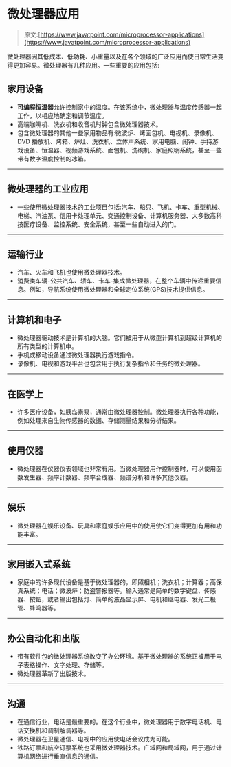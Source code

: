 # 微处理器应用

> 原文:[https://www.javatpoint.com/microprocessor-applications](https://www.javatpoint.com/microprocessor-applications)

微处理器因其低成本、低功耗、小重量以及在各个领域的广泛应用而使日常生活变得更加容易。微处理器有几种应用。一些重要的应用包括:

## 家用设备

*   **可编程恒温器**允许控制家中的温度。在该系统中，微处理器与温度传感器一起工作，以相应地确定和调节温度。
*   高端咖啡机、洗衣机和收音机时钟包含微处理器技术。
*   包含微处理器的其他一些家用物品有:微波炉、烤面包机、电视机、录像机、DVD 播放机、烤箱、炉灶、洗衣机、立体声系统、家用电脑、闹钟、手持游戏设备、恒温器、视频游戏系统、面包机、洗碗机、家庭照明系统，甚至一些带有数字温度控制的冰箱。

* * *

## 微处理器的工业应用

*   一些使用微处理器技术的工业项目包括:汽车、船只、飞机、卡车、重型机械、电梯、汽油泵、信用卡处理单元、交通控制设备、计算机服务器、大多数高科技医疗设备、监控系统、安全系统，甚至一些自动进入的门。

* * *

## 运输行业

*   汽车、火车和飞机也使用微处理器技术。
*   消费类车辆-公共汽车、轿车、卡车-集成微处理器，在整个车辆中传递重要信息。例如，导航系统使用微处理器和全球定位系统(GPS)技术提供信息。

* * *

## 计算机和电子

*   微处理器驱动技术是计算机的大脑。它们被用于从微型计算机到超级计算机的所有类型的计算机中。
*   手机或移动设备通过微处理器执行游戏指令。
*   录像机、电视和游戏平台也包含用于执行复杂指令和任务的微处理器。

* * *

## 在医学上

*   许多医疗设备，如胰岛素泵，通常由微处理器控制。微处理器执行各种功能，例如处理来自生物传感器的数据、存储测量结果和分析结果。

* * *

## 使用仪器

*   微处理器在仪器仪表领域也非常有用。当微处理器用作控制器时，可以使用函数发生器、频率计数器、频率合成器、频谱分析和许多其他仪器。

* * *

## 娱乐

*   微处理器在娱乐设备、玩具和家庭娱乐应用中的使用使它们变得更加有用和功能丰富。

* * *

## 家用嵌入式系统

*   家庭中的许多现代设备是基于微处理器的，即照相机；洗衣机；计算器；高保真系统；电话；微波炉；防盗警报器等。输入通常是简单的数字键盘、传感器、按钮，或者输出包括灯、简单的液晶显示屏、电机和继电器、发光二极管、蜂鸣器等。

* * *

## 办公自动化和出版

*   带有软件包的微处理器系统改变了办公环境。基于微处理器的系统正被用于电子表格操作、文字处理、存储等。
*   微处理器革新了出版技术。

* * *

## 沟通

*   在通信行业，电话是最重要的。在这个行业中，微处理器用于数字电话机、电话交换机和调制解调器等。
*   微处理器在卫星通信、电视中的应用使电话会议成为可能。
*   铁路订票和航空订票系统也采用微处理器技术。广域网和局域网，用于通过计算机网络进行垂直信息的通信。